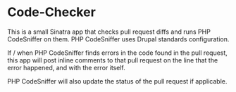 Code-Checker
============

This is a small Sinatra app that checks pull request diffs and runs PHP CodeSniffer on them.  PHP CodeSniffer uses Drupal standards configuration.

If / when PHP CodeSniffer finds errors in the code found in the pull request, this app will post inline comments to that pull request on the line that the error happened, and with the error itself.

PHP CodeSniffer will also update the status of the pull request if applicable.

